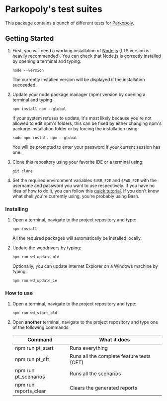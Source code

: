 # Parkopoly's test suites

This package contains a bunch of different tests for [Parkopoly](http://www.parkopoly.fr "Parkopoly's official website").

## Getting Started

1. First, you will need a working installation of [Node.js](https://nodejs.org/en/ "Node.js' official website") (LTS version is heavily recommended).
	You can check that Node.js is correctly installed by opening a terminal and typing:
	```
	node --version
	```
	The currently installed version will be displayed if the installation succeeded.

2. Update your node package manager (npm) version by opening a terminal and typing:
	```
	npm install npm --global
	```
	If your system refuses to update, it's most likely because you're not allowed to edit npm's folders,
	this can be fixed by either changing npm's package installation folder or by forcing the installation using:
	```
	sudo npm install npm --global
	```
	You will be prompted to enter your password if your current session has one.

3. Clone this repository using your favorite IDE or a terminal using:
	```
	git clone
	```

4. Set the required environment variables `$USR_E2E` and `$PWD_E2E` with the username and password you want to use respectively.
	If you have no idea of how to do it, you can follow this [quick tutorial](https://gist.github.com/craffate/04838770a7fc3a271d3a355524e1315d).
	If you don't know what shell you're currently using, you're probably using Bash.

### Installing

1. Open a terminal, navigate to the project repository and type:
	```
	npm install
	```
	All the required packages will automatically be installed locally.

2. Update the webdrivers by typing:
	```
	npm run wd_update_old
	```
	Optionally, you can update Internet Explorer on a Windows machine by typing:
	```
	npm run wd_update_ie
	```

### How to use

1. Open a terminal, navigate to the project repository and type:
	```
	npm run wd_start_old
	```

2. Open __another__ terminal, navigate to the project repository and type one of the following commands:

	| Command              	| What it does                              	|
	|----------------------	|-------------------------------------------	|
	| npm run pt_start     	| Runs everything							 	|
	| npm run pt_cft       	| Runs all the complete feature tests (CFT)		|
	| npm run pt_scenarios 	| Runs all the scenarios						|
	| npm run reports_clear | Clears the generated reports					|
